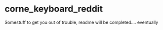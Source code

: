 # corne_keyboard_reddit
Somestuff to get you out of trouble, readme will be completed.... eventually 
